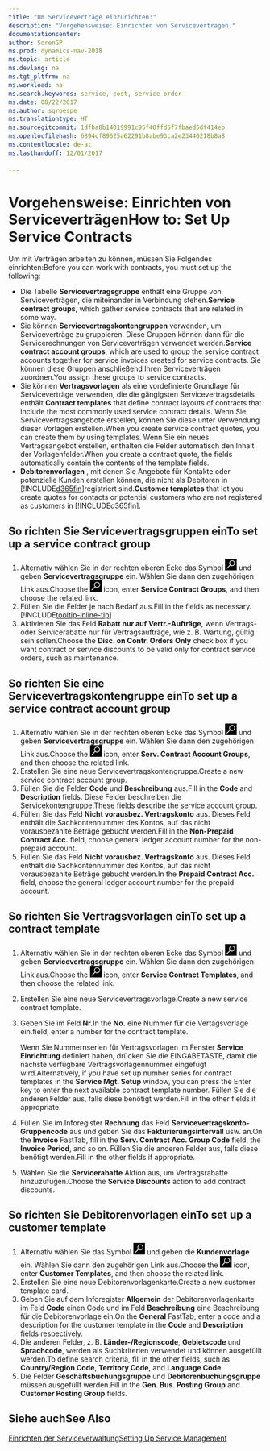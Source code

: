 ```yaml
---
title: "Um Serviceverträge einzurichten:"
description: "Vorgehensweise: Einrichten von Serviceverträgen."
documentationcenter: 
author: SorenGP
ms.prod: dynamics-nav-2018
ms.topic: article
ms.devlang: na
ms.tgt_pltfrm: na
ms.workload: na
ms.search.keywords: service, cost, service order
ms.date: 08/22/2017
ms.author: sgroespe
ms.translationtype: HT
ms.sourcegitcommit: 1dfba8b14019991c95f40ffd5f7fbaed5df414eb
ms.openlocfilehash: 6894cf89625a62291b8abe93ca2e23440218b8a8
ms.contentlocale: de-at
ms.lasthandoff: 12/01/2017

---
```


# <a name="how-to-set-up-service-contracts"></a><span data-ttu-id="68515-103">Vorgehensweise: Einrichten von Serviceverträgen</span><span class="sxs-lookup"><span data-stu-id="68515-103">How to: Set Up Service Contracts</span></span>
<span data-ttu-id="68515-104">Um mit Verträgen arbeiten zu können, müssen Sie Folgendes einrichten:</span><span class="sxs-lookup"><span data-stu-id="68515-104">Before you can work with contracts, you must set up the following:</span></span> 

* <span data-ttu-id="68515-105">Die Tabelle **Servicevertragsgruppe** enthält eine Gruppe von Serviceverträgen, die miteinander in Verbindung stehen.</span><span class="sxs-lookup"><span data-stu-id="68515-105">**Service contract groups**, which gather service contracts that are related in some way.</span></span>
* <span data-ttu-id="68515-106">Sie können **Servicevertragskontengruppen** verwenden, um Serviceverträge zu gruppieren. Diese Gruppen können dann für die Servicerechnungen von Serviceverträgen verwendet werden.</span><span class="sxs-lookup"><span data-stu-id="68515-106">**Service contract account groups**, which are used to group the service contract accounts together for service invoices created for service contracts.</span></span> <span data-ttu-id="68515-107">Sie können diese Gruppen anschließend Ihren Serviceverträgen zuordnen.</span><span class="sxs-lookup"><span data-stu-id="68515-107">You assign these groups to service contracts.</span></span>  
* <span data-ttu-id="68515-108">Sie können **Vertragsvorlagen** als eine vordefinierte Grundlage für Serviceverträge verwenden, die die gängigsten Servicevertragsdetails enthält.</span><span class="sxs-lookup"><span data-stu-id="68515-108">**Contract templates** that define contract layouts of contracts that include the most commonly used service contract details.</span></span> <span data-ttu-id="68515-109">Wenn Sie Servicevertragsangebote erstellen, können Sie diese unter Verwendung dieser Vorlagen erstellen.</span><span class="sxs-lookup"><span data-stu-id="68515-109">When you create service contract quotes, you can create them by using templates.</span></span> <span data-ttu-id="68515-110">Wenn Sie ein neues Vertragsangebot erstellen, enthalten die Felder automatisch den Inhalt der Vorlagenfelder.</span><span class="sxs-lookup"><span data-stu-id="68515-110">When you create a contract quote, the fields automatically contain the contents of the template fields.</span></span>
* <span data-ttu-id="68515-111">**Debitorenvorlagen** , mit denen Sie Angebote für Kontakte oder potenzielle Kunden erstellen können, die nicht als Debitoren in [!INCLUDE[d365fin](includes/d365fin_md.md)]registriert sind.</span><span class="sxs-lookup"><span data-stu-id="68515-111">**Customer templates** that let you create quotes for contacts or potential customers who are not registered as customers in [!INCLUDE[d365fin](includes/d365fin_md.md)].</span></span>  

## <a name="to-set-up-a-service-contract-group"></a><span data-ttu-id="68515-112">So richten Sie Servicevertragsgruppen ein</span><span class="sxs-lookup"><span data-stu-id="68515-112">To set up a service contract group</span></span>  
1. <span data-ttu-id="68515-113">Alternativ wählen Sie in der rechten oberen Ecke das Symbol ![Nach Seite oder Bericht suchen](media/ui-search/search_small.png "Nach Seite oder Bericht suchen") und geben **Servicevertragsgruppe** ein. Wählen Sie dann den zugehörigen Link aus.</span><span class="sxs-lookup"><span data-stu-id="68515-113">Choose the ![Search for Page or Report](media/ui-search/search_small.png "Search for Page or Report icon") icon, enter **Service Contract Groups**, and then choose the related link.</span></span>  
2. <span data-ttu-id="68515-114">Füllen Sie die Felder je nach Bedarf aus.</span><span class="sxs-lookup"><span data-stu-id="68515-114">Fill in the fields as necessary.</span></span> [!INCLUDE[tooltip-inline-tip](includes/tooltip-inline-tip_md.md)]
3. <span data-ttu-id="68515-115">Aktivieren Sie das Feld **Rabatt nur auf Vertr.-Aufträge**, wenn Vertrags- oder Servicerabatte nur für Vertragsaufträge, wie z. B. Wartung, gültig sein sollen.</span><span class="sxs-lookup"><span data-stu-id="68515-115">Choose the **Disc. on Contr. Orders Only** check box if you want contract or service discounts to be valid only for contract service orders, such as maintenance.</span></span>  

## <a name="to-set-up-a-service-contract-account-group"></a><span data-ttu-id="68515-116">So richten Sie eine Servicevertragskontengruppe ein</span><span class="sxs-lookup"><span data-stu-id="68515-116">To set up a service contract account group</span></span>  
1. <span data-ttu-id="68515-117">Alternativ wählen Sie in der rechten oberen Ecke das Symbol ![Nach Seite oder Bericht suchen](media/ui-search/search_small.png "Nach Seite oder Bericht suchen") und geben **Servicevertragsgruppe** ein. Wählen Sie dann den zugehörigen Link aus.</span><span class="sxs-lookup"><span data-stu-id="68515-117">Choose the ![Search for Page or Report](media/ui-search/search_small.png "Search for Page or Report icon") icon, enter **Serv. Contract Account Groups**, and then choose the related link.</span></span>  
2. <span data-ttu-id="68515-118">Erstellen Sie eine neue Servicevertragskontengruppe.</span><span class="sxs-lookup"><span data-stu-id="68515-118">Create a new service contract account group.</span></span>   
3. <span data-ttu-id="68515-119">Füllen Sie die Felder **Code** und **Beschreibung** aus.</span><span class="sxs-lookup"><span data-stu-id="68515-119">Fill in the **Code** and **Description** fields.</span></span> <span data-ttu-id="68515-120">Diese Felder beschreiben die Servicekontengruppe.</span><span class="sxs-lookup"><span data-stu-id="68515-120">These fields describe the service account group.</span></span>  
4. <span data-ttu-id="68515-121">Füllen Sie das Feld  **Nicht vorausbez. Vertragskonto** aus. Dieses Feld enthält die Sachkontennummer des Kontos, auf das nicht vorausbezahlte Beträge gebucht werden.</span><span class="sxs-lookup"><span data-stu-id="68515-121">Fill in the **Non-Prepaid Contract Acc.** field, choose general ledger account number for the non-prepaid account.</span></span>  
5. <span data-ttu-id="68515-122">Füllen Sie das Feld  **Nicht vorausbez. Vertragskonto** aus. Dieses Feld enthält die Sachkontennummer des Kontos, auf das nicht vorausbezahlte Beträge gebucht werden.</span><span class="sxs-lookup"><span data-stu-id="68515-122">In the **Prepaid Contract Acc.** field, choose the general ledger account number for the prepaid account.</span></span>  

## <a name="to-set-up-a-contract-template"></a><span data-ttu-id="68515-123">So richten Sie Vertragsvorlagen ein</span><span class="sxs-lookup"><span data-stu-id="68515-123">To set up a contract template</span></span>  
1. <span data-ttu-id="68515-124">Alternativ wählen Sie in der rechten oberen Ecke das Symbol ![Nach Seite oder Bericht suchen](media/ui-search/search_small.png "Nach Seite oder Bericht suchen") und geben **Servicevertragsgruppe** ein. Wählen Sie dann den zugehörigen Link aus.</span><span class="sxs-lookup"><span data-stu-id="68515-124">Choose the ![Search for Page or Report](media/ui-search/search_small.png "Search for Page or Report icon") icon, enter **Service Contract Templates**, and then choose the related link.</span></span>  
2. <span data-ttu-id="68515-125">Erstellen Sie eine neue Servicevertragsvorlage.</span><span class="sxs-lookup"><span data-stu-id="68515-125">Create a new service contract template.</span></span>  
3. <span data-ttu-id="68515-126">Geben Sie im Feld **Nr.**</span><span class="sxs-lookup"><span data-stu-id="68515-126">In the **No.**</span></span> <span data-ttu-id="68515-127">eine Nummer für die Vertagsvorlage ein.</span><span class="sxs-lookup"><span data-stu-id="68515-127">field, enter a number for the contract template.</span></span>  
  
     <span data-ttu-id="68515-128">Wenn Sie Nummernserien für Vertragsvorlagen im Fenster **Service Einrichtung** definiert haben, drücken Sie die EINGABETASTE, damit die nächste verfügbare Vertragsvorlagennummer eingefügt wird.</span><span class="sxs-lookup"><span data-stu-id="68515-128">Alternatively, if you have set up number series for contract templates in the **Service Mgt. Setup** window, you can press the Enter key to enter the next available contract template number.</span></span> <span data-ttu-id="68515-129">Füllen Sie die anderen Felder aus, falls diese benötigt werden.</span><span class="sxs-lookup"><span data-stu-id="68515-129">Fill in the other fields if appropriate.</span></span>  
  
4. <span data-ttu-id="68515-130">Füllen Sie im Inforegister **Rechnung** das Feld **Servicevertragskonto-Gruppencode** aus und geben Sie das **Fakturierungsintervall** usw. an.</span><span class="sxs-lookup"><span data-stu-id="68515-130">On the **Invoice** FastTab, fill in the **Serv. Contract Acc. Group Code** field, the **Invoice Period**, and so on.</span></span> <span data-ttu-id="68515-131">Füllen Sie die anderen Felder aus, falls diese benötigt werden.</span><span class="sxs-lookup"><span data-stu-id="68515-131">Fill in the other fields if appropriate.</span></span>  
5. <span data-ttu-id="68515-132">Wählen Sie die **Servicerabatte** Aktion aus, um Vertragsrabatte hinzuzufügen.</span><span class="sxs-lookup"><span data-stu-id="68515-132">Choose the **Service Discounts** action to add contract discounts.</span></span>  

## <a name="to-set-up-a-customer-template"></a><span data-ttu-id="68515-133">So richten Sie Debitorenvorlagen ein</span><span class="sxs-lookup"><span data-stu-id="68515-133">To set up a customer template</span></span>  
1. <span data-ttu-id="68515-134">Alternativ wählen Sie das Symbol ![Nach Seite oder Bericht suchen](media/ui-search/search_small.png "Nach Seite oder Bericht suchen") und geben die **Kundenvorlage** ein. Wählen Sie dann den zugehörigen Link aus.</span><span class="sxs-lookup"><span data-stu-id="68515-134">Choose the ![Search for Page or Report](media/ui-search/search_small.png "Search for Page or Report icon") icon, enter **Customer Templates**, and then choose the related link.</span></span>  
2. <span data-ttu-id="68515-135">Erstellen Sie eine neue Debitorenvorlagenkarte.</span><span class="sxs-lookup"><span data-stu-id="68515-135">Create a new customer template card.</span></span>  
3. <span data-ttu-id="68515-136">Geben Sie auf dem Inforegister **Allgemein** der Debitorenvorlagenkarte im Feld **Code** einen Code und im Feld **Beschreibung** eine Beschreibung für die Debitorenvorlage ein.</span><span class="sxs-lookup"><span data-stu-id="68515-136">On the **General** FastTab, enter a code and a description for the customer template in the **Code** and **Description** fields respectively.</span></span> 
4. <span data-ttu-id="68515-137">Die anderen Felder, z. B. **Länder-/Regionscode**, **Gebietscode** und **Sprachcode**, werden als Suchkriterien verwendet und können ausgefüllt werden.</span><span class="sxs-lookup"><span data-stu-id="68515-137">To define search criteria, fill in the other fields, such as **Country/Region Code**, **Territory Code**, and **Language Code**.</span></span>  
5. <span data-ttu-id="68515-138">Die Felder  **Geschäftsbuchungsgruppe** und  **Debitorenbuchungsgruppe** müssen ausgefüllt werden.</span><span class="sxs-lookup"><span data-stu-id="68515-138">Fill in the **Gen. Bus. Posting Group** and **Customer Posting Group** fields.</span></span>  

## <a name="see-also"></a><span data-ttu-id="68515-139">Siehe auch</span><span class="sxs-lookup"><span data-stu-id="68515-139">See Also</span></span>
[<span data-ttu-id="68515-140">Einrichten der Serviceverwaltung</span><span class="sxs-lookup"><span data-stu-id="68515-140">Setting Up Service Management</span></span>](service-setup-service.md)
